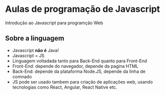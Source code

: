 # Aulas de programação de Javascript

Introdução ao Javascript para programção Web

## Sobre a linguagem

- Javascript **não é** Java!
- Javascript = JS
- Linguagem voltadada tanto para Back-End quanto para Front-End
- Front-End: depende do navegador, depende da pagina HTML
- Back-End: depende da plataforma Node.JS, depende da linha de comnado
- JS pode ser usado tambem para criação de aplicações web, usando tecnologias  como React, Angular, React Native etc.

